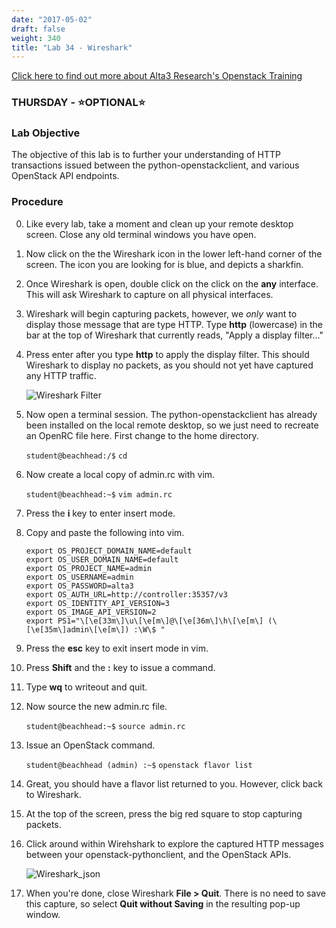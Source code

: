 ```yaml
---
date: "2017-05-02"
draft: false
weight: 340
title: "Lab 34 - Wireshark"
---
```

[Click here to find out more about Alta3 Research's Openstack Training](https://alta3.com/courses/openstack)

### THURSDAY - &#x2B50;OPTIONAL&#x2B50;

### Lab Objective

The objective of this lab is to further your understanding of HTTP transactions issued between the python-openstackclient, and various OpenStack API endpoints.

### Procedure
 
0. Like every lab, take a moment and clean up your remote desktop screen. Close any old terminal windows you have open.

0. Now click on the the Wireshark icon in the lower left-hand corner of the screen. The icon you are looking for is blue, and depicts a sharkfin.

0. Once Wireshark is open, double click on the click on the **any** interface. This will ask Wireshark to capture on all physical interfaces.

0. Wireshark will begin capturing packets, however, we *only* want to display those message that are type HTTP. Type **http** (lowercase) in the bar at the top of Wireshark that currently reads, "Apply a display filter..."

0. Press enter after you type **http** to apply the display filter. This should Wireshark to display no packets, as you should not yet have captured any HTTP traffic.

    ![Wireshark Filter](https://alta3.com/static/images/alta3_lab_wireshark_http_display_filter.png)

0. Now open a terminal session. The python-openstackclient has already been installed on the local remote desktop, so we just need to recreate an OpenRC file here. First change to the home directory.

    `student@beachhead:/$` `cd`

0. Now create a local copy of admin.rc with vim.

    `student@beachhead:~$` `vim admin.rc`

0. Press the **i** key to enter insert mode.

0. Copy and paste the following into vim.

    ```
   export OS_PROJECT_DOMAIN_NAME=default
   export OS_USER_DOMAIN_NAME=default
   export OS_PROJECT_NAME=admin
   export OS_USERNAME=admin
   export OS_PASSWORD=alta3
   export OS_AUTH_URL=http://controller:35357/v3
   export OS_IDENTITY_API_VERSION=3
   export OS_IMAGE_API_VERSION=2
   export PS1="\[\e[33m\]\u\[\e[m\]@\[\e[36m\]\h\[\e[m\] (\[\e[35m\]admin\[\e[m\]) :\W\$ "
    ```
   
0. Press the **esc** key to exit insert mode in vim.

0. Press **Shift** and the **:** key to issue a command.

0. Type **wq** to writeout and quit.

0. Now source the new admin.rc file.

    `student@beachhead:~$` `source admin.rc`
    
0. Issue an OpenStack command.

    `student@beachhead (admin) :~$` `openstack flavor list`

0. Great, you should have a flavor list returned to you. However, click back to Wireshark.

0. At the top of the screen, press the big red square to stop capturing packets.

0. Click around within Wirehshark to explore the captured HTTP messages between your openstack-pythonclient, and the OpenStack APIs.

    ![Wireshark_json](https://alta3.com/static/images/alta3_lab_wireshark_json_inspect_trace.png)

0. When you're done, close Wireshark **File > Quit**. There is no need to save this capture, so select **Quit without Saving** in the resulting pop-up window.
